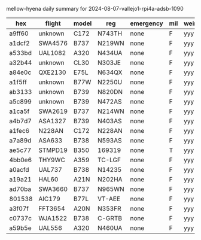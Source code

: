 mellow-hyena daily summary for 2024-08-07-vallejo1-rpi4a-adsb-1090

|hex|flight|model|reg|emergency|mil|weirdo|
|--|--|--|--|--|--|--|
|a9ff60|unknown|C172|N743TH|none|F|yyy|
|a1dcf2|SWA4576|B737|N219WN|none|F|yyy|
|a533bd|UAL1082|A320|N434UA|none|F|yyy|
|a32b44|unknown|CL30|N303JE|none|F|yyy|
|a84e0c|QXE2130|E75L|N634QX|none|F|yyy|
|a1f5ff|unknown|B77W|N2250U|none|F|yyy|
|ab3133|unknown|B739|N820DN|none|F|yyy|
|a5c899|unknown|B739|N472AS|none|F|yyy|
|a1ca5f|SWA2619|B737|N214WN|none|F|yyy|
|a4b7d7|ASA1327|B739|N403AS|none|F|yyy|
|a1fec6|N228AN|C172|N228AN|none|F|yyy|
|a7a89d|ASA633|B738|N593AS|none|F|yyy|
|ae5c77|STMPD19|B350|169319|none|T|yyy|
|4bb0e6|THY9WC|A359|TC-LGF|none|F|yyy|
|a0acfd|UAL737|B738|N14235|none|F|yyy|
|a19a21|HAL60|A21N|N202HA|none|F|yyy|
|ad70ba|SWA3660|B737|N965WN|none|F|yyy|
|801538|AIC179|B77L|VT-AEE|none|F|yyy|
|a3f07f|FFT3654|A20N|N353FR|none|F|yyy|
|c0737c|WJA1522|B738|C-GRTB|none|F|yyy|
|a59b5e|UAL556|A320|N460UA|none|F|yyy|
